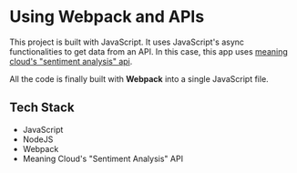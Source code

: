 # Using Webpack and APIs

This project is built with JavaScript. It uses JavaScript's async functionalities to get data from an API. In this case, this app uses [meaning cloud's "sentiment analysis" api](https://www.meaningcloud.com/developer/sentiment-analysis/doc/what-is-sentiment-analysis).

All the code is finally built with __Webpack__ into a single JavaScript file.

## Tech Stack
- JavaScript
- NodeJS
- Webpack
- Meaning Cloud's "Sentiment Analysis" API